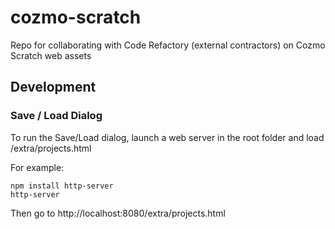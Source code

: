 # cozmo-scratch

Repo for collaborating with Code Refactory (external contractors) on Cozmo Scratch web assets

## Development

### Save / Load Dialog

To run the Save/Load dialog, launch a web server in the root folder and load /extra/projects.html

For example:

```
npm install http-server
http-server
```
Then go to http://localhost:8080/extra/projects.html